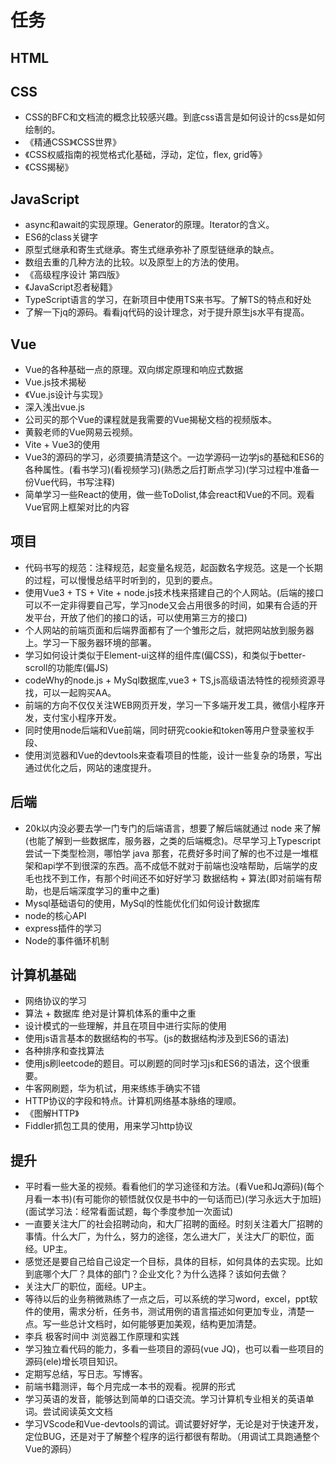 <!--
 * @Author: x09898 coder_xujie@163.com
 * @Date: 2022-05-09 20:54:40
 * @LastEditors: xujie 1607526161@qq.com
 * @LastEditTime: 2022-08-01 21:23:51
 * @FilePath: \HTML-CSS-Javascript-\待解决的知识点\稍后的学习要务.md
 * @Description: 
-->
# 任务

## HTML

## CSS

* CSS的BFC和文档流的概念比较感兴趣。到底css语言是如何设计的css是如何绘制的。
* 《精通CSS》《CSS世界》
* 《CSS权威指南的视觉格式化基础，浮动，定位，flex, grid等》
* 《CSS揭秘》

## JavaScript

* async和await的实现原理。Generator的原理。Iterator的含义。
* ES6的class关键字
* 原型式继承和寄生式继承。寄生式继承弥补了原型链继承的缺点。
* 数组去重的几种方法的比较。以及原型上的方法的使用。
* 《高级程序设计 第四版》
* 《JavaScript忍者秘籍》
* TypeScript语言的学习，在新项目中使用TS来书写。了解TS的特点和好处
* 了解一下jq的源码。看看jq代码的设计理念，对于提升原生js水平有提高。

## Vue

* Vue的各种基础一点的原理。双向绑定原理和响应式数据
* Vue.js技术揭秘
* 《Vue.js设计与实现》
* 深入浅出vue.js
* 公司买的那个Vue的课程就是我需要的Vue揭秘文档的视频版本。
* 黄毅老师的Vue网易云视频。
* Vite + Vue3的使用
* Vue3的源码的学习，必须要搞清楚这个。一边学源码一边学js的基础和ES6的各种属性。(看书学习)(看视频学习)(熟悉之后打断点学习)(学习过程中准备一份Vue代码，书写注释)
* 简单学习一些React的使用，做一些ToDolist,体会react和Vue的不同。观看Vue官网上框架对比的内容

## 项目

* 代码书写的规范：注释规范，起变量名规范，起函数名字规范。这是一个长期的过程，可以慢慢总结平时听到的，见到的要点。
* 使用Vue3 + TS + Vite + node.js技术栈来搭建自己的个人网站。(后端的接口可以不一定非得要自己写，学习node又会占用很多的时间，如果有合适的开发平台，开放了他们的接口的话，可以使用第三方的接口)
* 个人网站的前端页面和后端界面都有了一个雏形之后，就把网站放到服务器上。学习一下服务器环境的部署。
* 学习如何设计类似于Element-ui这样的组件库(偏CSS)，和类似于better-scroll的功能库(偏JS)
* codeWhy的node.js + MySql数据库,vue3 + TS,js高级语法特性的视频资源寻找，可以一起购买AA。
* 前端的方向不仅仅关注WEB网页开发，学习一下多端开发工具，微信小程序开发，支付宝小程序开发。
* 同时使用node后端和Vue前端，同时研究cookie和token等用户登录鉴权手段、
* 使用浏览器和Vue的devtools来查看项目的性能，设计一些复杂的场景，写出通过优化之后，网站的速度提升。

## 后端

* 20k以内没必要去学一门专门的后端语言，想要了解后端就通过 node 来了解(也能了解到一些数据库，服务器，之类的后端概念)。尽早学习上Typescript 尝试一下类型检测，哪怕学 java 那套，花费好多时间了解的也不过是一堆框架和api学不到很深的东西。高不成低不就对于前端也没啥帮助，后端学的皮毛也找不到工作，有那个时间还不如好好学习 数据结构 + 算法(即对前端有帮助，也是后端深度学习的重中之重)
* Mysql基础语句的使用，MySql的性能优化们如何设计数据库
* node的核心API
* express插件的学习
* Node的事件循环机制

## 计算机基础

* 网络协议的学习
* 算法 + 数据库 绝对是计算机体系的重中之重
* 设计模式的一些理解，并且在项目中进行实际的使用
* 使用js语言基本的数据结构的书写。(js的数据结构涉及到ES6的语法)
* 各种排序和查找算法
* 使用js刷leetcode的题目。可以刷题的同时学习js和ES6的语法，这个很重要。
* 牛客网刷题，华为机试，用来练练手确实不错
* HTTP协议的字段和特点。计算机网络基本脉络的理顺。
* 《图解HTTP》
* Fiddler抓包工具的使用，用来学习http协议  

## 提升

* 平时看一些大圣的视频。看看他们的学习途径和方法。(看Vue和Jq源码)(每个月看一本书)(有可能你的顿悟就仅仅是书中的一句话而已)(学习永远大于加班)(面试学习法：经常看面试题，每个季度参加一次面试)
* 一直要关注大厂的社会招聘动向，和大厂招聘的面经。时刻关注着大厂招聘的事情。什么大厂，为什么，努力的途径，怎么进大厂，关注大厂的职位，面经。UP主。
* 感觉还是要自己给自己设定一个目标，具体的目标，如何具体的去实现。比如到底哪个大厂？具体的部门？企业文化？为什么选择？该如何去做？
* 关注大厂的职位，面经。UP主。
* 等待以后的业务稍微熟练了一点之后，可以系统的学习word，excel，ppt软件的使用，需求分析，任务书，测试用例的语言描述如何更加专业，清楚一点。写一些总计文档时，如何能够更加美观，结构更加清楚。
* 李兵 极客时间中 浏览器工作原理和实践
* 学习独立看代码的能力，多看一些项目的源码(vue JQ)，也可以看一些项目的源码(ele)增长项目知识。
* 定期写总结，写日志。写博客。
* 前端书籍测评，每个月完成一本书的观看。视屏的形式
* 学习英语的发音，能够达到简单的口语交流。学习计算机专业相关的英语单词。尝试阅读英文文档
* 学习VScode和Vue-devtools的调试。调试要好好学，无论是对于快速开发，定位BUG，还是对于了解整个程序的运行都很有帮助。（用调试工具跑通整个Vue的源码）
